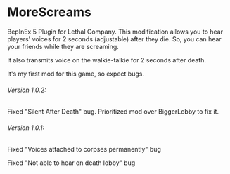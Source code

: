 # MoreScreams
BepInEx 5 Plugin for Lethal Company.
This modification allows you to hear players' voices for 2 seconds (adjustable) after they die.
So, you can hear your friends while they are screaming.

It also transmits voice on the walkie-talkie for 2 seconds after death.

It's my first mod for this game, so expect bugs.

###### Version 1.0.2:
Fixed "Silent After Death" bug. Prioritized mod over BiggerLobby to fix it.


###### Version 1.0.1:
Fixed "Voices attached to corpses permanently" bug

Fixed "Not able to hear on death lobby" bug
